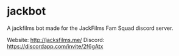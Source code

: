 # jackbot
A jackfilms bot made for the JackFilms Fam Squad discord server.

Website: http://jacksfilms.me/
Discord: https://discordapp.com/invite/2f6gAtx
